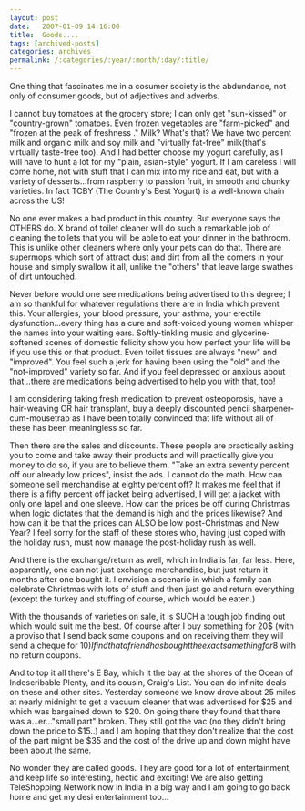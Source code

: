 ```yaml
---
layout: post
date:	2007-01-09 14:16:00
title:  Goods....
tags: [archived-posts]
categories: archives
permalink: /:categories/:year/:month/:day/:title/
---
```

One thing that fascinates me in a cosumer society is the abdundance, not only of consumer goods, but  of adjectives and adverbs.

<lj-cut text="all that choice kills me...">


 I cannot buy tomatoes at the grocery store; I can only get "sun-kissed" or "country-grown" tomatoes. Even frozen vegetables are "farm-picked" and "frozen at the peak of freshness ." Milk? What's that? We have two percent milk and organic milk and soy milk and "virtually fat-free" milk(that's virtually taste-free too). And I had better choose my yogurt carefully, as I will have to hunt a lot for my "plain, asian-style" yogurt. If I am careless I will come home, not with stuff that I can mix into my rice and eat, but with a variety of desserts...from raspberry to passion fruit, in smooth and chunky varieties. In fact TCBY (The Country's Best Yogurt) is a well-known chain across the US!

No one ever makes a bad product in this country. But everyone says the OTHERS do. X brand of toilet cleaner will do such a remarkable job of cleaning the toilets that you will be able to eat your dinner in the bathroom. This is unlike other cleaners where only your pets can do that. There are supermops which sort of attract dust and dirt from all the corners in your house and simply swallow it all, unlike the "others" that leave large swathes of dirt untouched.

Never before would one see medications being advertised to this degree; I am so thankful for whatever regulations there are in India which prevent this. Your allergies, your blood pressure, your asthma, your erectile dysfunction...every thing has a cure and soft-voiced young women whisper the names into your waiting ears. Softly-tinkling music and glycerine-softened scenes of domestic felicity show you how perfect your life will be if you use this or that product. Even toilet tissues are always "new" and "improved". You feel such a jerk for having been using the "old" and the "not-improved" variety so far. And if you feel depressed or anxious about that...there are medications being advertised to help you with that, too!

I am considering taking fresh medication to prevent osteoporosis, have a hair-weaving OR hair transplant, buy a deeply discounted pencil sharpener-cum-mousetrap as I have been totally convinced that life without all of these has been meaningless so far.

Then there are the sales and discounts. These people are practically asking you to come and take away their products and will practically give you money to do so, if you are to believe them. "Take an extra seventy percent off our already low prices", insist the ads. I cannot do the math. How can someone sell merchandise at eighty percent off? It makes me feel that if there is a fifty percent off jacket being advertised, I will get a jacket with only one lapel and one sleeve. How can the prices be off during Christmas when logic dictates that the demand is high and the prices likewise? And how can it be that the prices can ALSO be low post-Christmas and New Year? I feel sorry for the staff of these stores who, having just coped with the holiday rush, must now manage the post-holiday rush as well. 

And there is the exchange/return as well, which in India is far, far less. Here, apparently, one can not just exchange merchandise, but just return it months after one bought it. I envision a scenario in which a family can celebrate Christmas with lots of stuff and then just go and return everything (except the turkey and stuffing of course, which would be eaten.) 

With the thousands of varieties on sale, it is SUCH a tough job finding out which would suit me the best. Of course after I buy something for 20$ (with a proviso that I send back some coupons and on receiving them they will send a cheque for 10$) I find that a friend has bought the exact same thing for 8$ with no return coupons. 

And to top it all there's E Bay, which it the bay at the shores of the Ocean of Indescribable Plenty, and its cousin, Craig's List. You can do infinite deals on these and other sites. Yesterday someone we know drove about 25 miles at nearly midnight to get a vacuum cleaner that was advertised for $25 and which was bargained down to $20. On going there they found that there was a...er..."small part" broken. They still got the vac (no they didn't bring down the price to $15..) and I am hoping that they don't realize that the cost of the part might be $35 and the cost of the drive up and down might have been about the same.

</lj-cut>

No wonder they are called goods. They are good for a lot of entertainment, and keep life so interesting, hectic and exciting!
We are also getting TeleShopping Network now in India in a big way and I am going to go back home and get my desi entertainment too...
